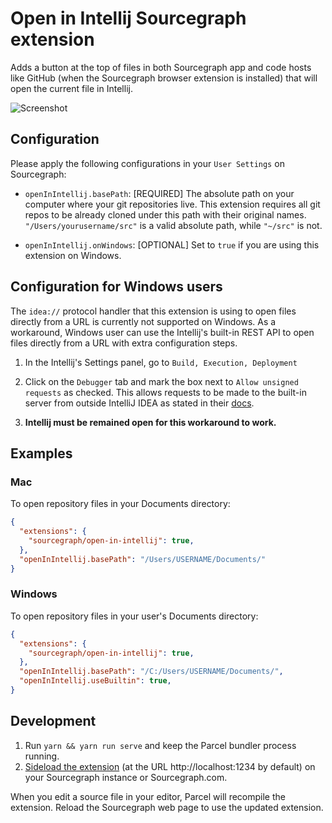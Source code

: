 # Open in Intellij Sourcegraph extension

Adds a button at the top of files in both Sourcegraph app and code hosts like GitHub (when the Sourcegraph browser extension is installed) that will open the current file in Intellij.

<picture>
<source srcset="https://user-images.githubusercontent.com/37420160/96809054-23450b80-13e8-11eb-8e76-a0556e3b41e6.png" media="(prefers-color-scheme: dark)" />
<source srcset="https://user-images.githubusercontent.com/37420160/96809032-16281c80-13e8-11eb-9b24-3787300ee66f.png" media="(prefers-color-scheme: light)" />
<img src="https://user-images.githubusercontent.com/37420160/96809032-16281c80-13e8-11eb-9b24-3787300ee66f.png" alt="Screenshot" />
</picture>

## Configuration

Please apply the following configurations in your `User Settings` on Sourcegraph:

- `openInIntellij.basePath`: [REQUIRED] The absolute path on your computer where your git repositories live. This extension requires all git repos to be already cloned under this path with their original names. `"/Users/yourusername/src"` is a valid absolute path, while `"~/src"` is not.

- `openInIntellij.onWindows`: [OPTIONAL] Set to `true` if you are using this extension on Windows.

## Configuration for Windows users

The `idea://` protocol handler that this extension is using to open files directly from a URL is currently not supported on Windows. As a workaround, Windows user can use the Intellij's built-in REST API to open files directly from a URL with extra configuration steps.

1. In the Intellij's Settings panel, go to `Build, Execution, Deployment`

1. Click on the `Debugger` tab and mark the box next to `Allow unsigned requests` as checked. This allows requests to be made to the built-in server from outside IntelliJ IDEA as stated in their [docs](https://www.jetbrains.com/help/idea/php-built-in-web-server.html#configuring-built-in-web-server).

1. **Intellij must be remained open for this workaround to work.**

## Examples

### Mac

To open repository files in your Documents directory:

```json
{
  "extensions": {
    "sourcegraph/open-in-intellij": true,
  },
  "openInIntellij.basePath": "/Users/USERNAME/Documents/"
}
```

### Windows

To open repository files in your user's Documents directory:

```json
{
  "extensions": {
    "sourcegraph/open-in-intellij": true,
  },
  "openInIntellij.basePath": "/C:/Users/USERNAME/Documents/",
  "openInIntellij.useBuiltin": true,
}
```

## Development

1. Run `yarn && yarn run serve` and keep the Parcel bundler process running.
1. [Sideload the extension](https://docs.sourcegraph.com/extensions/authoring/local_development) (at the URL http://localhost:1234 by default) on your Sourcegraph instance or Sourcegraph.com.

When you edit a source file in your editor, Parcel will recompile the extension. Reload the Sourcegraph web page to use the updated extension.
